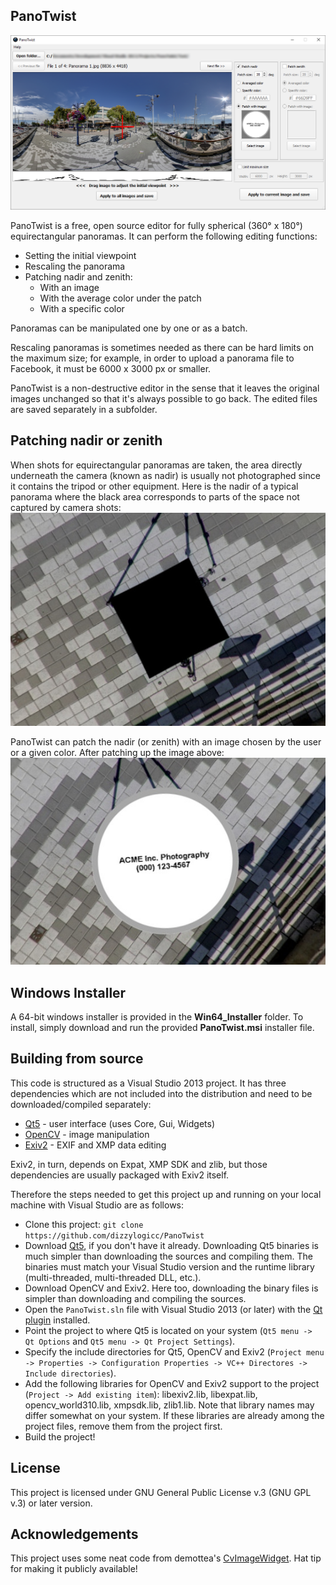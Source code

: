 ## PanoTwist
![PanoTwist interface](img/PanoTwist_Interface.png?raw=true "PanoTwist interface")

PanoTwist is a free, open source editor for fully spherical (360° x 180°) equirectangular panoramas. It can perform the following editing functions:
* Setting the initial viewpoint
* Rescaling the panorama
* Patching nadir and zenith:
  * With an image
  * With the average color under the patch
  * With a specific color

Panoramas can be manipulated one by one or as a batch.

Rescaling panoramas is sometimes needed as there can be hard limits on the maximum size; for example, in order to upload a panorama file to Facebook, it must be 6000 x 3000 px or smaller.

PanoTwist is a non-destructive editor in the sense that it leaves the original images unchanged so that it's always possible to go back. The edited files are saved separately in a subfolder.

## Patching nadir or zenith
When shots for equirectangular panoramas are taken, the area directly underneath the camera (known as nadir) is usually not photographed since it contains the tripod or other equipment. Here is the nadir of a typical panorama where the black area corresponds to parts of the space not captured by camera shots:
![Unpatched nadir](img/UnpatchedNadir.jpg?raw=true "Unpatched nadir")

PanoTwist can patch the nadir (or zenith) with an image chosen by the user or a given color. After patching up the image above:
![Patched nadir](img/PatchedNadir.jpg?raw=true "Patched nadir")

## Windows Installer

A 64-bit windows installer is provided in the **Win64_Installer** folder. To install, simply download and run the provided **PanoTwist.msi** installer file.

## Building from source
This code is structured as a Visual Studio 2013 project. It has three dependencies which are not included into the distribution and need to be downloaded/compiled separately:
* [Qt5](https://www.qt.io/download) - user interface (uses Core, Gui, Widgets)
* [OpenCV](https://opencv.org/) - image manipulation
* [Exiv2](http://www.exiv2.org/download.html) - EXIF and XMP data editing

Exiv2, in turn, depends on Expat, XMP SDK and zlib, but those dependencies are usually packaged with Exiv2 itself.

Therefore the steps needed to get this project up and running on your local machine with Visual Studio are as follows:
* Clone this project: `git clone https://github.com/dizzylogicc/PanoTwist`
* Download [Qt5](https://www.qt.io/download), if you don't have it already. Downloading Qt5 binaries is much simpler than downloading the sources and compiling them. The binaries must match your Visual Studio version and the runtime library (multi-threaded, multi-threaded DLL, etc.).
* Download OpenCV and Exiv2. Here too, downloading the binary files is simpler than downloading and compiling the sources. 
* Open the `PanoTwist.sln` file with Visual Studio 2013 (or later) with the [Qt plugin](http://doc.qt.io/archives/vs-addin/index.html) installed.
* Point the project to where Qt5 is located on your system (`Qt5 menu -> Qt Options` and `Qt5 menu -> Qt Project Settings`).
* Specify the include directories for Qt5, OpenCV and Exiv2 (`Project menu -> Properties -> Configuration Properties -> VC++ Directores -> Include directories`).
* Add the following libraries for OpenCV and Exiv2 support to the project (`Project -> Add existing item`): libexiv2.lib, libexpat.lib, opencv_world310.lib, xmpsdk.lib, zlib1.lib. Note that library names may differ somewhat on your system. If these libraries are already among the project files, remove them from the project first.
* Build the project!

## License
This project is licensed under GNU General Public License v.3 (GNU GPL v.3) or later version.

## Acknowledgements
This project uses some neat code from demottea's [CvImageWidget](https://github.com/delmottea/QtOpenCVWidget). Hat tip for making it publicly available!
